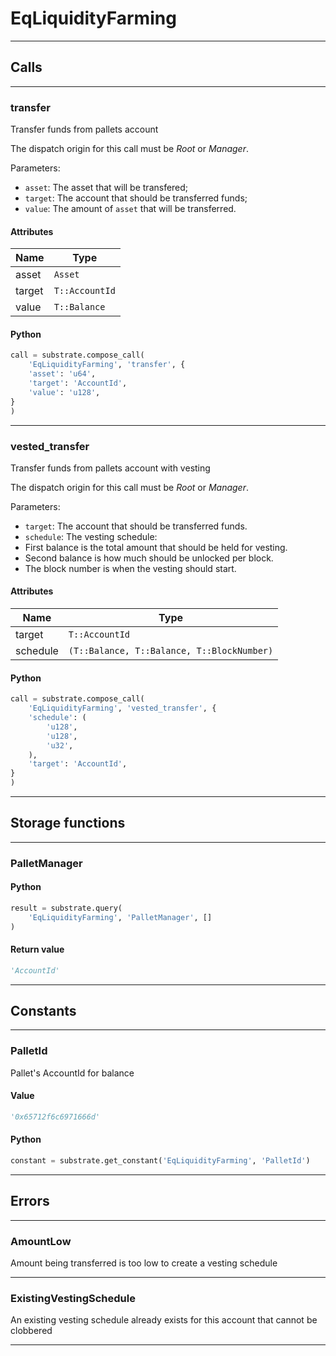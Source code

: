 
# EqLiquidityFarming

---------
## Calls

---------
### transfer
Transfer funds from pallets account

The dispatch origin for this call must be _Root_ or _Manager_.

Parameters:
 - `asset`: The asset that will be transfered;
 - `target`: The account that should be transferred funds;
 - `value`: The amount of `asset` that will be transferred.
#### Attributes
| Name | Type |
| -------- | -------- | 
| asset | `Asset` | 
| target | `T::AccountId` | 
| value | `T::Balance` | 

#### Python
```python
call = substrate.compose_call(
    'EqLiquidityFarming', 'transfer', {
    'asset': 'u64',
    'target': 'AccountId',
    'value': 'u128',
}
)
```

---------
### vested_transfer
Transfer funds from pallets account with vesting

The dispatch origin for this call must be _Root_ or _Manager_.

Parameters:
 - `target`: The account that should be transferred funds.
 - `schedule`: The vesting schedule:
 -  First balance is the total amount that should be held for vesting.
 -  Second balance is how much should be unlocked per block.
 -  The block number is when the vesting should start.
#### Attributes
| Name | Type |
| -------- | -------- | 
| target | `T::AccountId` | 
| schedule | `(T::Balance, T::Balance, T::BlockNumber)` | 

#### Python
```python
call = substrate.compose_call(
    'EqLiquidityFarming', 'vested_transfer', {
    'schedule': (
        'u128',
        'u128',
        'u32',
    ),
    'target': 'AccountId',
}
)
```

---------
## Storage functions

---------
### PalletManager

#### Python
```python
result = substrate.query(
    'EqLiquidityFarming', 'PalletManager', []
)
```

#### Return value
```python
'AccountId'
```
---------
## Constants

---------
### PalletId
 Pallet&#x27;s AccountId for balance
#### Value
```python
'0x65712f6c6971666d'
```
#### Python
```python
constant = substrate.get_constant('EqLiquidityFarming', 'PalletId')
```
---------
## Errors

---------
### AmountLow
Amount being transferred is too low to create a vesting schedule

---------
### ExistingVestingSchedule
An existing vesting schedule already exists for this account that cannot be clobbered

---------